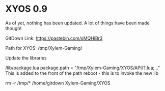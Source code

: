 # XYOS 0.9
As of yet, nothing has been updated. A lot of things have been made though!

GitDown Link: https://pastebin.com/sMQHiBr3

Path for XYOS: /tmp/Xylem-Gaming/

Update the libraries

/lib/package.lua
package.path = "/tmp/Xylem-Gaming/XYOS/API/?.lua;..." This is added to the front of the path
reboot - this is to invoke the new lib

rm -r /tmp/*
/home/gitdown Xylem-Gaming/XYOS
